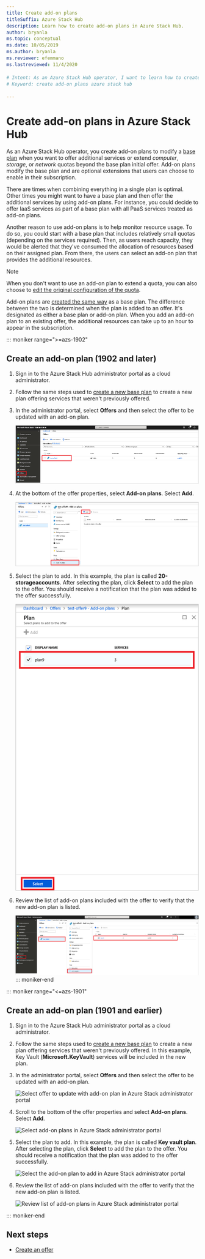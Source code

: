 ```yaml
---
title: Create add-on plans
titleSuffix: Azure Stack Hub 
description: Learn how to create add-on plans in Azure Stack Hub. 
author: bryanla
ms.topic: conceptual
ms.date: 10/05/2019
ms.author: bryanla
ms.reviewer: efemmano
ms.lastreviewed: 11/4/2020

# Intent: As an Azure Stack Hub operator, I want to learn how to create add-on plans in Azure Stack Hub.
# Keyword: create add-on plans azure stack hub

---
```



# Create add-on plans in Azure Stack Hub

As an Azure Stack Hub operator, you create add-on plans to modify a [base plan](azure-stack-create-plan.md) when you want to offer additional services or extend *computer*, *storage*, or *network* quotas beyond the base plan initial offer. Add-on plans modify the base plan and are optional extensions that users can choose to enable in their subscription.

There are times when combining everything in a single plan is optimal. Other times you might want to have a base plan and then offer the additional services by using add-on plans. For instance, you could decide to offer IaaS services as part of a base plan with all PaaS services treated as add-on plans.

Another reason to use add-on plans is to help monitor resource usage. To do so, you could start with a base plan that includes relatively small quotas (depending on the services required). Then, as users reach capacity, they would be alerted that they've consumed the allocation of resources based on their assigned plan. From there, the users can select an add-on plan that provides the additional resources.

> [!NOTE]
> When you don't want to use an add-on plan to extend a quota, you can also choose to [edit the original configuration of the quota](azure-stack-quota-types.md#edit-a-quota).

Add-on plans are [created the same way](azure-stack-create-plan.md) as a base plan. The difference between the two is determined when the plan is added to an offer. It's designated as either a base plan or add-on plan. When you add an add-on plan to an existing offer, the additional resources can take up to an hour to appear in the subscription.

::: moniker range=">=azs-1902"
## Create an add-on plan (1902 and later)

1. Sign in to the Azure Stack Hub administrator portal as a cloud administrator.
2. Follow the same steps used to [create a new base plan](azure-stack-create-plan.md) to create a new plan offering services that weren't previously offered.
3. In the administrator portal, select **Offers** and then select the offer to be updated with an add-on plan.

   ![Screenshot that shows how to select an offer to update with add-on plan in Azure Stack administrator portal.](media/create-add-on-plan/add-on1.png)

4. At the bottom of the offer properties, select **Add-on plans**. Select **Add**.

    ![Screenshot that shows how to select add-on plans in Azure Stack administrator portal.](media/create-add-on-plan/add-on2.png)

5. Select the plan to add. In this example, the plan is called **20-storageaccounts**. After selecting the plan, click **Select** to add the plan to the offer. You should receive a notification that the plan was added to the offer successfully.

    ![Screenshot that shows how to select the add-on plan to add in Azure Stack administrator portal.](media/create-add-on-plan/add-on3.png)

6. Review the list of add-on plans included with the offer to verify that the new add-on plan is listed.

    ![[Screenshot that shows a list of add-on plans to review in Azure Stack administrator portal.](media/create-add-on-plan/add-on4.png "Create add-on plan")](media/create-add-on-plan/add-on4lg.png#lightbox)
::: moniker-end

::: moniker range="<=azs-1901"

## Create an add-on plan (1901 and earlier)

1. Sign in to the Azure Stack Hub administrator portal as a cloud administrator.
2. Follow the same steps used to [create a new base plan](azure-stack-create-plan.md) to create a new plan offering services that weren't previously offered. In this example, Key Vault (**Microsoft.KeyVault**) services will be included in the new plan.
3. In the administrator portal, select **Offers** and then select the offer to be updated with an add-on plan.

   ![Select offer to update with add-on plan in Azure Stack administrator portal](media/create-add-on-plan/1.PNG)

4. Scroll to the bottom of the offer properties and select **Add-on plans**. Select **Add**.

    ![Select add-on plans in Azure Stack administrator portal](media/create-add-on-plan/2.PNG)

5. Select the plan to add. In this example, the plan is called **Key vault plan**. After selecting the plan, click **Select** to add the plan to the offer. You should receive a notification that the plan was added to the offer successfully.

    ![Select the add-on plan to add in Azure Stack administrator portal](media/create-add-on-plan/3.PNG)

6. Review the list of add-on plans included with the offer to verify that the new add-on plan is listed.

    ![Review list of add-on plans in Azure Stack administrator portal](media/create-add-on-plan/4.PNG)

::: moniker-end

## Next steps

* [Create an offer](azure-stack-create-offer.md)
